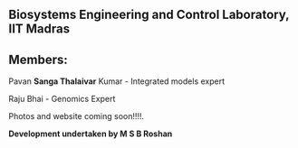 ## Biosystems Engineering and Control Laboratory, IIT Madras

## Members:

Pavan **Sanga Thalaivar** Kumar - Integrated models expert

Raju Bhai - Genomics Expert  

Photos and website coming soon!!!!. 

**Development undertaken by M S B Roshan**
